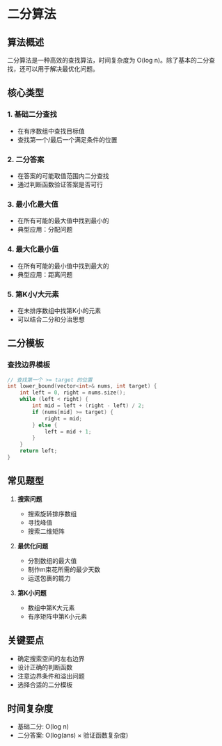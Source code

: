 # 二分算法

## 算法概述

二分算法是一种高效的查找算法，时间复杂度为 O(log n)。除了基本的二分查找，还可以用于解决最优化问题。

## 核心类型

### 1. 基础二分查找
- 在有序数组中查找目标值
- 查找第一个/最后一个满足条件的位置

### 2. 二分答案
- 在答案的可能取值范围内二分查找
- 通过判断函数验证答案是否可行

### 3. 最小化最大值
- 在所有可能的最大值中找到最小的
- 典型应用：分配问题

### 4. 最大化最小值
- 在所有可能的最小值中找到最大的
- 典型应用：距离问题

### 5. 第K小/大元素
- 在未排序数组中找第K小的元素
- 可以结合二分和分治思想

## 二分模板

### 查找边界模板
```cpp
// 查找第一个 >= target 的位置
int lower_bound(vector<int>& nums, int target) {
    int left = 0, right = nums.size();
    while (left < right) {
        int mid = left + (right - left) / 2;
        if (nums[mid] >= target) {
            right = mid;
        } else {
            left = mid + 1;
        }
    }
    return left;
}
```

## 常见题型

1. **搜索问题**
   - 搜索旋转排序数组
   - 寻找峰值
   - 搜索二维矩阵

2. **最优化问题**
   - 分割数组的最大值
   - 制作m束花所需的最少天数
   - 运送包裹的能力

3. **第K小问题**
   - 数组中第K大元素
   - 有序矩阵中第K小元素

## 关键要点

- 确定搜索空间的左右边界
- 设计正确的判断函数
- 注意边界条件和溢出问题
- 选择合适的二分模板

## 时间复杂度

- 基础二分: O(log n)
- 二分答案: O(log(ans) × 验证函数复杂度)